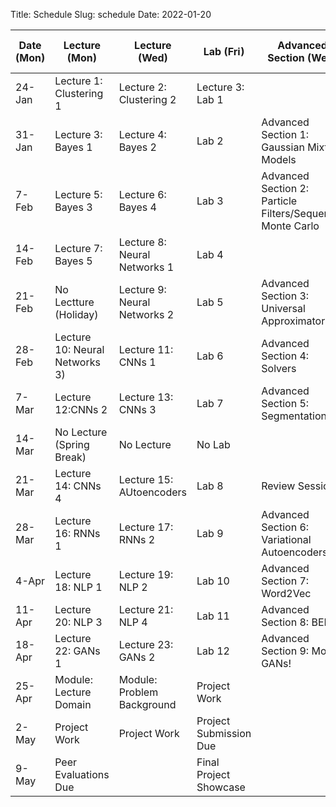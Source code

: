 Title: Schedule
Slug: schedule
Date: 2022-01-20


|Date (Mon)|Lecture (Mon)|Lecture (Wed)|Lab (Fri)|Advanced Section (Wed)|Assignment (R:Released Wed - D:Due Wed)|
|-----|-----|-----|-----|-----|-----|
|24-Jan|Lecture 1: Clustering 1|Lecture 2: Clustering 2|Lecture 3: Lab 1||R:HW1|
|31-Jan|Lecture 3: Bayes 1|Lecture 4: Bayes 2|Lab 2| Advanced Section 1: Gaussian Mixture Models||
|7-Feb|Lecture 5: Bayes 3|Lecture 6: Bayes 4|Lab 3|Advanced Section 2: Particle Filters/Sequential Monte Carlo|R:HW2 - D:HW1|
|14-Feb| Lecture 7: Bayes 5|Lecture 8: Neural Networks 1|Lab 4|||
|21-Feb|No Lectture (Holiday)| Lecture 9: Neural Networks 2|Lab 5|Advanced Section 3: Universal Approximator|R:HW3 - D:HW2|
|28-Feb|Lecture 10: Neural Networks 3)|Lecture 11: CNNs 1| Lab 6|Advanced Section 4: Solvers||
|7-Mar|Lecture 12:CNNs 2|Lecture 13: CNNs 3|Lab 7|Advanced Section 5: Segmentation|R:HW4 - D:HW3|
|14-Mar|No Lecture (Spring Break)| No Lecture| No Lab|||
|21-Mar|Lecture 14: CNNs 4|Lecture 15: AUtoencoders|Lab 8|Review Session||
|28-Mar|Lecture 16: RNNs 1|Lecture 17: RNNs 2|Lab 9|Advanced Section 6: Variational Autoencoders|R:HW5(Individual) - D:HW4|
|4-Apr|Lecture 18: NLP 1| Lecture 19: NLP 2|Lab 10|Advanced Section 7: Word2Vec|R:HW6(Individual) - D:HW5(Individual)|
|11-Apr|Lecture 20: NLP 3|Lecture 21: NLP 4| Lab 11|Advanced Section 8: BERT||
|18-Apr|Lecture 22: GANs 1| Lecture 23: GANs 2|Lab 12|Advanced Section 9: More GANs!|D:HW6(Individual) - R:HW7|
|25-Apr|Module: Lecture Domain| Module: Problem Background|Project Work||D:HW7|
|2-May|Project Work|Project Work|Project Submission Due|||
|9-May|Peer Evaluations Due||Final Project Showcase|||
